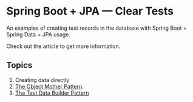 # Spring Boot + JPA — Clear Tests
An examples of creating test records in the database with Spring Boot + Spring Data + JPA usage.

Check out the article to get more information.

## Topics

1. Creating data directly
2. [The Object Mother Pattern](https://martinfowler.com/bliki/ObjectMother.html).
3. [The Test Data Builder Pattern](https://www.javacodegeeks.com/2014/06/test-data-builders-and-object-mother-another-look.html)